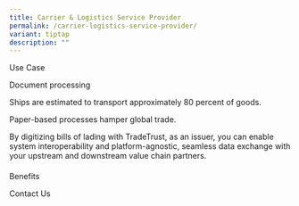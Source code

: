 ```yaml
---
title: Carrier & Logistics Service Provider
permalink: /carrier-logistics-service-provider/
variant: tiptap
description: ""
---
```

<p>Use Case</p>
<p>Document processing</p>
<p>Ships are estimated to transport approximately 80 percent of goods.</p>
<p>Paper-based processes hamper global trade.</p>
<p>By digitizing bills of lading with TradeTrust, as an issuer, you can enable
system interoperability and platform-agnostic, seamless data exchange with
your upstream and downstream value chain partners.</p>
<p></p>
<h4></h4>
<p></p>
<p></p>
<p></p>
<p></p>
<p></p>
<p>Benefits</p>
<p></p>
<p></p>
<p>Contact Us</p>